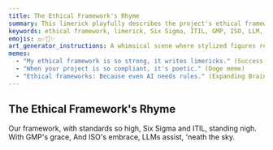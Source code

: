 ```yaml
---
title: The Ethical Framework's Rhyme
summary: This limerick playfully describes the project's ethical framework, highlighting its adherence to high standards like Six Sigma, ITIL, GMP, and ISO, and the supportive role of LLMs.
keywords: ethical framework, limerick, Six Sigma, ITIL, GMP, ISO, LLM, standards, high standards, assistance
emojis: ⚖️✅🤖✨
art_generator_instructions: A whimsical scene where stylized figures representing Six Sigma, ITIL, GMP, and ISO are standing proudly on a pedestal, with LLMs (represented by friendly, glowing AI symbols) assisting them. The overall feeling should be lighthearted, playful, and convey the importance of ethical standards in a fun way.
memes:
  - "My ethical framework is so strong, it writes limericks." (Success Kid meme)
  - "When your project is so compliant, it's poetic." (Doge meme)
  - "Ethical frameworks: Because even AI needs rules." (Expanding Brain meme)
---
```

## The Ethical Framework's Rhyme

Our framework, with standards so high,
Six Sigma and ITIL, standing nigh.
With GMP's grace,
And ISO's embrace,
LLMs assist, 'neath the sky.